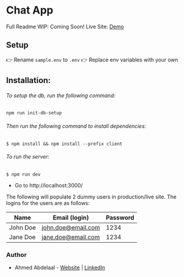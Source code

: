 # Chat App

Full Readme WIP: Coming Soon!
Live Site: [Demo](https://aa-chat-application.herokuapp.com/)

## Setup

👉 Rename `sample.env` to `.env`
👉 Replace env variables with your own

## Installation:

###### To setup the db, run the following command:

```shell
npm run init-db-setup
```

###### Then run the following command to install dependencies:

```shell
$ npm install && npm install --prefix client
```

###### To run the server:

```shell
$ npm run dev
```

- Go to http://localhost:3000/

The following will populate 2 dummy users in production/live site. The logins for the users are as follows:

| Name     | Email (login)      | Password |
| -------- | ------------------ | -------- |
| John Doe | john.doe@email.com | 1234     |
| Jane Doe | jane.doe@email.com | 1234     |

### Author

- Ahmed Abdelaal - [Website](https://aa-dev.io/) | [LinkedIn](https://www.linkedin.com/in/ahmed-abdelaal-b0b26366/)
